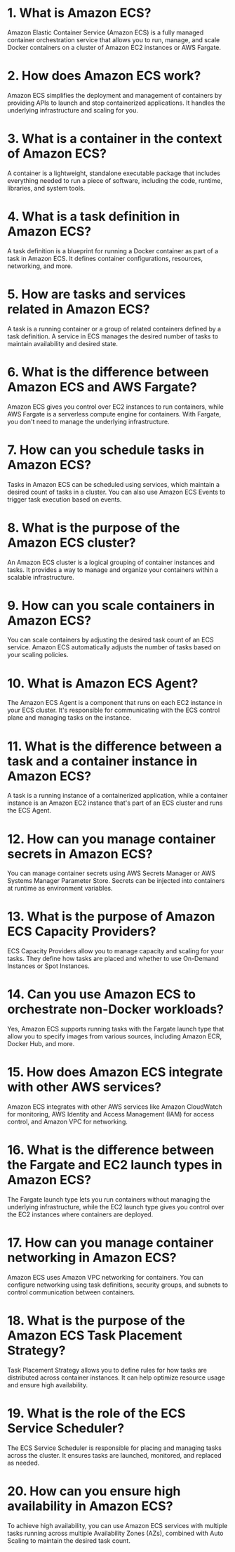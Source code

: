 # 1. What is Amazon ECS?
Amazon Elastic Container Service (Amazon ECS) is a fully managed container orchestration service that allows you to run, manage, and scale Docker containers on a cluster of Amazon EC2 instances or AWS Fargate.

# 2. How does Amazon ECS work?
Amazon ECS simplifies the deployment and management of containers by providing APIs to launch and stop containerized applications. It handles the underlying infrastructure and scaling for you.

# 3. What is a container in the context of Amazon ECS?
A container is a lightweight, standalone executable package that includes everything needed to run a piece of software, including the code, runtime, libraries, and system tools.

# 4. What is a task definition in Amazon ECS?
A task definition is a blueprint for running a Docker container as part of a task in Amazon ECS. It defines container configurations, resources, networking, and more.

# 5. How are tasks and services related in Amazon ECS?
A task is a running container or a group of related containers defined by a task definition. A service in ECS manages the desired number of tasks to maintain availability and desired state.

# 6. What is the difference between Amazon ECS and AWS Fargate?
Amazon ECS gives you control over EC2 instances to run containers, while AWS Fargate is a serverless compute engine for containers. With Fargate, you don't need to manage the underlying infrastructure.

# 7. How can you schedule tasks in Amazon ECS?
Tasks in Amazon ECS can be scheduled using services, which maintain a desired count of tasks in a cluster. You can also use Amazon ECS Events to trigger task execution based on events.

# 8. What is the purpose of the Amazon ECS cluster?
An Amazon ECS cluster is a logical grouping of container instances and tasks. It provides a way to manage and organize your containers within a scalable infrastructure.

# 9. How can you scale containers in Amazon ECS?
You can scale containers by adjusting the desired task count of an ECS service. Amazon ECS automatically adjusts the number of tasks based on your scaling policies.

# 10. What is Amazon ECS Agent?
The Amazon ECS Agent is a component that runs on each EC2 instance in your ECS cluster. It's responsible for communicating with the ECS control plane and managing tasks on the instance.

# 11. What is the difference between a task and a container instance in Amazon ECS?
A task is a running instance of a containerized application, while a container instance is an Amazon EC2 instance that's part of an ECS cluster and runs the ECS Agent.

# 12. How can you manage container secrets in Amazon ECS?
You can manage container secrets using AWS Secrets Manager or AWS Systems Manager Parameter Store. Secrets can be injected into containers at runtime as environment variables.

# 13. What is the purpose of Amazon ECS Capacity Providers?
ECS Capacity Providers allow you to manage capacity and scaling for your tasks. They define how tasks are placed and whether to use On-Demand Instances or Spot Instances.

# 14. Can you use Amazon ECS to orchestrate non-Docker workloads?
Yes, Amazon ECS supports running tasks with the Fargate launch type that allow you to specify images from various sources, including Amazon ECR, Docker Hub, and more.

# 15. How does Amazon ECS integrate with other AWS services?
Amazon ECS integrates with other AWS services like Amazon CloudWatch for monitoring, AWS Identity and Access Management (IAM) for access control, and Amazon VPC for networking.

# 16. What is the difference between the Fargate and EC2 launch types in Amazon ECS?
The Fargate launch type lets you run containers without managing the underlying infrastructure, while the EC2 launch type gives you control over the EC2 instances where containers are deployed.

# 17. How can you manage container networking in Amazon ECS?
Amazon ECS uses Amazon VPC networking for containers. You can configure networking using task definitions, security groups, and subnets to control communication between containers.

# 18. What is the purpose of the Amazon ECS Task Placement Strategy?
Task Placement Strategy allows you to define rules for how tasks are distributed across container instances. It can help optimize resource usage and ensure high availability.

# 19. What is the role of the ECS Service Scheduler?
The ECS Service Scheduler is responsible for placing and managing tasks across the cluster. It ensures tasks are launched, monitored, and replaced as needed.

# 20. How can you ensure high availability in Amazon ECS?
To achieve high availability, you can use Amazon ECS services with multiple tasks running across multiple Availability Zones (AZs), combined with Auto Scaling to maintain the desired task count.
